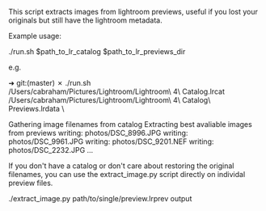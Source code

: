 This script extracts images from lightroom previews, useful if you lost your originals but still have the lightroom metadata.

Example usage:

./run.sh $path_to_lr_catalog $path_to_lr_previews_dir

e.g.

➜ git:(master) ✗ ./run.sh \
/Users/cabraham/Pictures/Lightroom/Lightroom\ 4\ Catalog.lrcat \
/Users/cabraham/Pictures/Lightroom/Lightroom\ 4\ Catalog\ Previews.lrdata \

Gathering image filenames from catalog
Extracting best avaliable images from previews
writing: photos/DSC_8996.JPG
writing: photos/DSC_9961.JPG
writing: photos/DSC_9201.NEF
writing: photos/DSC_2232.JPG
...

If you don't have a catalog or don't care about restoring the original filenames, you can use the extract_image.py script directly on individal preview files.

./extract_image.py path/to/single/preview.lrprev output
